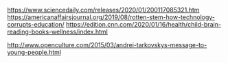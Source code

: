 https://www.sciencedaily.com/releases/2020/01/200117085321.htm
https://americanaffairsjournal.org/2019/08/rotten-stem-how-technology-corrupts-education/
https://edition.cnn.com/2020/01/16/health/child-brain-reading-books-wellness/index.html

http://www.openculture.com/2015/03/andrei-tarkovskys-message-to-young-people.html